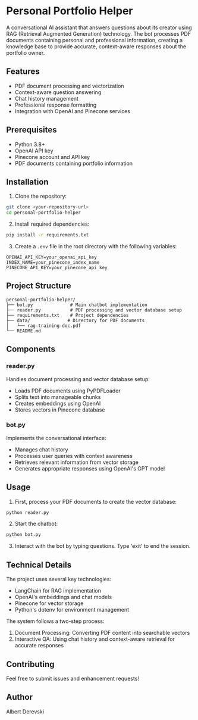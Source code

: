 # Personal Portfolio Helper

A conversational AI assistant that answers questions about its creator using RAG (Retrieval Augmented Generation) technology. The bot processes PDF documents containing personal and professional information, creating a knowledge base to provide accurate, context-aware responses about the portfolio owner.

## Features

- PDF document processing and vectorization
- Context-aware question answering
- Chat history management
- Professional response formatting
- Integration with OpenAI and Pinecone services

## Prerequisites

- Python 3.8+
- OpenAI API key
- Pinecone account and API key
- PDF documents containing portfolio information

## Installation

1. Clone the repository:
```bash
git clone <your-repository-url>
cd personal-portfolio-helper
```

2. Install required dependencies:
```bash
pip install -r requirements.txt
```

3. Create a `.env` file in the root directory with the following variables:
```
OPENAI_API_KEY=your_openai_api_key
INDEX_NAME=your_pinecone_index_name
PINECONE_API_KEY=your_pinecone_api_key
```

## Project Structure

```
personal-portfolio-helper/
├── bot.py              # Main chatbot implementation
├── reader.py           # PDF processing and vector database setup
├── requirements.txt    # Project dependencies
├── data/              # Directory for PDF documents
│   └── rag-training-doc.pdf
└── README.md
```

## Components

### reader.py
Handles document processing and vector database setup:
- Loads PDF documents using PyPDFLoader
- Splits text into manageable chunks
- Creates embeddings using OpenAI
- Stores vectors in Pinecone database

### bot.py
Implements the conversational interface:
- Manages chat history
- Processes user queries with context awareness
- Retrieves relevant information from vector storage
- Generates appropriate responses using OpenAI's GPT model

## Usage

1. First, process your PDF documents to create the vector database:
```bash
python reader.py
```

2. Start the chatbot:
```bash
python bot.py
```

3. Interact with the bot by typing questions. Type 'exit' to end the session.

## Technical Details

The project uses several key technologies:
- LangChain for RAG implementation
- OpenAI's embeddings and chat models
- Pinecone for vector storage
- Python's dotenv for environment management

The system follows a two-step process:
1. Document Processing: Converting PDF content into searchable vectors
2. Interactive QA: Using chat history and context-aware retrieval for accurate responses

## Contributing

Feel free to submit issues and enhancement requests!

## Author

Albert Derevski